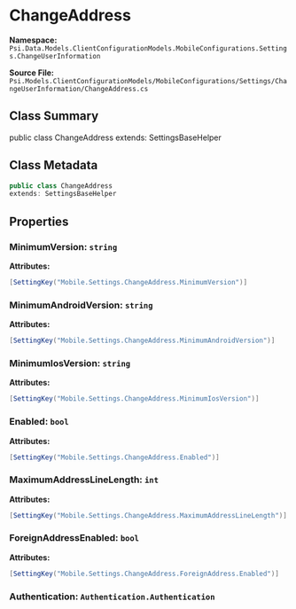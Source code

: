 # ChangeAddress

**Namespace:** `Psi.Data.Models.ClientConfigurationModels.MobileConfigurations.Settings.ChangeUserInformation`

**Source File:** `Psi.Models.ClientConfigurationModels/MobileConfigurations/Settings/ChangeUserInformation/ChangeAddress.cs`

## Class Summary

public class ChangeAddress
extends: SettingsBaseHelper

## Class Metadata

```typescript
public class ChangeAddress
extends: SettingsBaseHelper
```

## Properties

### MinimumVersion: `string`

**Attributes:**
```csharp
[SettingKey("Mobile.Settings.ChangeAddress.MinimumVersion")]
```

### MinimumAndroidVersion: `string`

**Attributes:**
```csharp
[SettingKey("Mobile.Settings.ChangeAddress.MinimumAndroidVersion")]
```

### MinimumIosVersion: `string`

**Attributes:**
```csharp
[SettingKey("Mobile.Settings.ChangeAddress.MinimumIosVersion")]
```

### Enabled: `bool`

**Attributes:**
```csharp
[SettingKey("Mobile.Settings.ChangeAddress.Enabled")]
```

### MaximumAddressLineLength: `int`

**Attributes:**
```csharp
[SettingKey("Mobile.Settings.ChangeAddress.MaximumAddressLineLength")]
```

### ForeignAddressEnabled: `bool`

**Attributes:**
```csharp
[SettingKey("Mobile.Settings.ChangeAddress.ForeignAddress.Enabled")]
```

### Authentication: `Authentication.Authentication`
